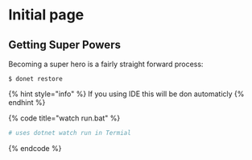 # Initial page

## Getting Super Powers

Becoming a super hero is a fairly straight forward process:

```
$ donet restore
```

{% hint style="info" %}
 If you using IDE this will be don automaticly
{% endhint %}

{% code title="watch run.bat" %}
```bash
# uses dotnet watch run in Termial
```
{% endcode %}



